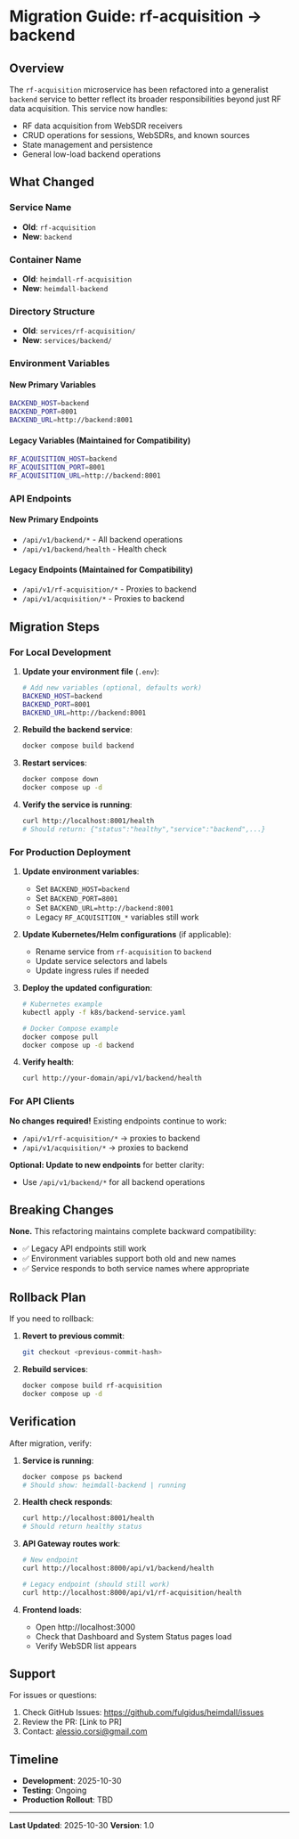 # Migration Guide: rf-acquisition → backend

## Overview

The `rf-acquisition` microservice has been refactored into a generalist `backend` service to better reflect its broader responsibilities beyond just RF data acquisition. This service now handles:

- RF data acquisition from WebSDR receivers
- CRUD operations for sessions, WebSDRs, and known sources
- State management and persistence
- General low-load backend operations

## What Changed

### Service Name
- **Old**: `rf-acquisition`
- **New**: `backend`

### Container Name
- **Old**: `heimdall-rf-acquisition`
- **New**: `heimdall-backend`

### Directory Structure
- **Old**: `services/rf-acquisition/`
- **New**: `services/backend/`

### Environment Variables

#### New Primary Variables
```bash
BACKEND_HOST=backend
BACKEND_PORT=8001
BACKEND_URL=http://backend:8001
```

#### Legacy Variables (Maintained for Compatibility)
```bash
RF_ACQUISITION_HOST=backend
RF_ACQUISITION_PORT=8001
RF_ACQUISITION_URL=http://backend:8001
```

### API Endpoints

#### New Primary Endpoints
- `/api/v1/backend/*` - All backend operations
- `/api/v1/backend/health` - Health check

#### Legacy Endpoints (Maintained for Compatibility)
- `/api/v1/rf-acquisition/*` - Proxies to backend
- `/api/v1/acquisition/*` - Proxies to backend

## Migration Steps

### For Local Development

1. **Update your environment file** (`.env`):
   ```bash
   # Add new variables (optional, defaults work)
   BACKEND_HOST=backend
   BACKEND_PORT=8001
   BACKEND_URL=http://backend:8001
   ```

2. **Rebuild the backend service**:
   ```bash
   docker compose build backend
   ```

3. **Restart services**:
   ```bash
   docker compose down
   docker compose up -d
   ```

4. **Verify the service is running**:
   ```bash
   curl http://localhost:8001/health
   # Should return: {"status":"healthy","service":"backend",...}
   ```

### For Production Deployment

1. **Update environment variables**:
   - Set `BACKEND_HOST=backend`
   - Set `BACKEND_PORT=8001`
   - Set `BACKEND_URL=http://backend:8001`
   - Legacy `RF_ACQUISITION_*` variables still work

2. **Update Kubernetes/Helm configurations** (if applicable):
   - Rename service from `rf-acquisition` to `backend`
   - Update service selectors and labels
   - Update ingress rules if needed

3. **Deploy the updated configuration**:
   ```bash
   # Kubernetes example
   kubectl apply -f k8s/backend-service.yaml
   
   # Docker Compose example
   docker compose pull
   docker compose up -d backend
   ```

4. **Verify health**:
   ```bash
   curl http://your-domain/api/v1/backend/health
   ```

### For API Clients

**No changes required!** Existing endpoints continue to work:
- `/api/v1/rf-acquisition/*` → proxies to backend
- `/api/v1/acquisition/*` → proxies to backend

**Optional: Update to new endpoints** for better clarity:
- Use `/api/v1/backend/*` for all backend operations

## Breaking Changes

**None.** This refactoring maintains complete backward compatibility:
- ✅ Legacy API endpoints still work
- ✅ Environment variables support both old and new names
- ✅ Service responds to both service names where appropriate

## Rollback Plan

If you need to rollback:

1. **Revert to previous commit**:
   ```bash
   git checkout <previous-commit-hash>
   ```

2. **Rebuild services**:
   ```bash
   docker compose build rf-acquisition
   docker compose up -d
   ```

## Verification

After migration, verify:

1. **Service is running**:
   ```bash
   docker compose ps backend
   # Should show: heimdall-backend | running
   ```

2. **Health check responds**:
   ```bash
   curl http://localhost:8001/health
   # Should return healthy status
   ```

3. **API Gateway routes work**:
   ```bash
   # New endpoint
   curl http://localhost:8000/api/v1/backend/health
   
   # Legacy endpoint (should still work)
   curl http://localhost:8000/api/v1/rf-acquisition/health
   ```

4. **Frontend loads**:
   - Open http://localhost:3000
   - Check that Dashboard and System Status pages load
   - Verify WebSDR list appears

## Support

For issues or questions:
1. Check GitHub Issues: https://github.com/fulgidus/heimdall/issues
2. Review the PR: [Link to PR]
3. Contact: alessio.corsi@gmail.com

## Timeline

- **Development**: 2025-10-30
- **Testing**: Ongoing
- **Production Rollout**: TBD

---

**Last Updated**: 2025-10-30
**Version**: 1.0
